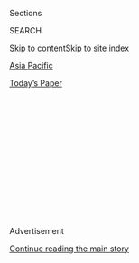 <div id="app">

<div>

<div>

<div>

<div class="NYTAppHideMasthead css-1q2w90k e1suatyy0">

<div class="section css-ui9rw0 e1suatyy2">

<div class="css-eph4ug er09x8g0">

<div class="css-6n7j50">

</div>

<span class="css-1dv1kvn">Sections</span>

<div class="css-10488qs">

<span class="css-1dv1kvn">SEARCH</span>

</div>

[Skip to content](#site-content)[Skip to site index](#site-index)

</div>

<div id="masthead-section-label" class="css-1wr3we4 eaxe0e00">

[Asia
Pacific](https://www.nytimes3xbfgragh.onion/section/world/asia)

</div>

<div class="css-10698na e1huz5gh0">

</div>

</div>

<div id="masthead-bar-one" class="section hasLinks css-15hmgas e1csuq9d3">

<div class="css-uqyvli e1csuq9d0">

</div>

<div class="css-1uqjmks e1csuq9d1">

</div>

<div class="css-9e9ivx">

[](https://myaccount.nytimes3xbfgragh.onion/auth/login?response_type=cookie&client_id=vi)

</div>

<div class="css-1bvtpon e1csuq9d2">

[Today’s
Paper](https://www.nytimes3xbfgragh.onion/section/todayspaper)

</div>

</div>

</div>

</div>

<div data-aria-hidden="false">

<div id="site-content" data-role="main">

<div>

<div class="css-1aor85t" style="opacity:0.000000001;z-index:-1;visibility:hidden">

<div class="css-1hqnpie">

<div class="css-epjblv">

<span class="css-17xtcya">[Asia
Pacific](/section/world/asia)</span><span class="css-x15j1o">|</span><span class="css-fwqvlz">Jim
Mattis, in South Korea, Tries to Reassure an
Ally</span>

</div>

<div class="css-k008qs">

<div class="css-1iwv8en">

<span class="css-18z7m18"></span>

<div>

</div>

</div>

<span class="css-1n6z4y">https://nyti.ms/2jY3i5u</span>

<div class="css-1705lsu">

<div class="css-4xjgmj">

<div class="css-4skfbu" data-role="toolbar" data-aria-label="Social Media Share buttons, Save button, and Comments Panel with current comment count" data-testid="share-tools">

  - 
  - 
  - 
  - 
    
    <div class="css-6n7j50">
    
    </div>

  - 

</div>

</div>

</div>

</div>

</div>

</div>

<div class="css-13pd83m">

</div>

<div id="top-wrapper" class="css-1sy8kpn">

<div id="top-slug" class="css-l9onyx">

Advertisement

</div>

[Continue reading the main
story](#after-top)

<div class="ad top-wrapper" style="text-align:center;height:100%;display:block;min-height:250px">

<div id="top" class="place-ad" data-position="top" data-size-key="top">

</div>

</div>

<div id="after-top">

</div>

</div>

<div id="sponsor-wrapper" class="css-1hyfx7x">

<div id="sponsor-slug" class="css-19vbshk">

Supported by

</div>

[Continue reading the main
story](#after-sponsor)

<div id="sponsor" class="ad sponsor-wrapper" style="text-align:center;height:100%;display:block">

</div>

<div id="after-sponsor">

</div>

</div>

<div class="css-1vkm6nb ehdk2mb0">

# Jim Mattis, in South Korea, Tries to Reassure an Ally

</div>

![<span class="css-16f3y1r e13ogyst0">Defense Secretary Jim Mattis
arrived in South Korea on Thursday to reinforce the relationship between
the two countries. It was Mr. Mattis’s first official trip abroad and
was seen as a reflection of the new administration’s commitment to
dealing with North Korea’s nuclear
threat.</span><span class="css-cch8ym"><span class="css-1dv1kvn">Credit</span><span class="css-cnj6d5 e1z0qqy90" itemprop="copyrightHolder"><span class="css-1ly73wi e1tej78p0">Credit...</span><span>Reuters</span></span></span>](https://static01.graylady3jvrrxbe.onion/images/2017/02/03/world/03military-web1/03military-web1-videoSixteenByNineJumbo1600.jpg)

<div class="css-xt80pu e12qa4dv0">

<div class="css-18e8msd">

<div class="css-vp77d3 epjyd6m0">

<div class="css-1baulvz">

By [<span class="css-1baulvz" itemprop="name">Michael R.
Gordon</span>](http://www.nytimes3xbfgragh.onion/by/michael-r-gordon)
and [<span class="css-1baulvz last-byline" itemprop="name">Choe
Sang-Hun</span>](http://www.nytimes3xbfgragh.onion/by/choe-sang-hun)

</div>

</div>

  - Feb. 2,
    2017

  - 
    
    <div class="css-4xjgmj">
    
    <div class="css-d8bdto" data-role="toolbar" data-aria-label="Social Media Share buttons, Save button, and Comments Panel with current comment count" data-testid="share-tools">
    
      - 
      - 
      - 
      - 
        
        <div class="css-6n7j50">
        
        </div>
    
      - 
    
    </div>
    
    </div>

</div>

</div>

<div class="section meteredContent css-1r7ky0e" name="articleBody" itemprop="articleBody">

<div class="css-1fanzo5 StoryBodyCompanionColumn">

<div class="css-53u6y8">

SEOUL, South Korea — On his first mission to reassure an important
American ally, Defense Secretary Jim Mattis met on Thursday with top
South Korean officials, who agreed to push ahead with the deployment of
a new missile defense system.

“Thaad is for defense of our allies’ people, of our troops who are
committed to their defense,” Mr. Mattis told reporters, using the
acronym for [Terminal High-Altitude Area
Defense](https://www.mda.mil/system/thaad.html), the American
antimissile system. It is meant to intercept North Korea’s medium-range
missiles.

“Were it not for the provocative behavior of North Korea, we would have
no need for Thaad out here,” Mr. Mattis added. “There is no other nation
that needs to be concerned about Thaad.”

South Korea was a logical first stop for Mr. Mattis, who will also visit
Japan on the trip. Tensions have risen in the region after Kim Jong-un,
the North Korean leader, proclaimed during his New Year’s Day address
that his military [was preparing to
conduct](https://www.nytimes3xbfgragh.onion/2017/01/01/world/asia/north-korea-intercontinental-ballistic-missile-test-kim-jong-un.html)
its first test launch of an intercontinental ballistic missile.

</div>

</div>

<div class="css-1fanzo5 StoryBodyCompanionColumn">

<div class="css-53u6y8">

Asian nations have also been concerned about the conflicting signals
from President Trump about the United States’ posture in the region. The
most recent one was a contentious phone call between Mr. Trump and the
Australian prime minister, which was disclosed just as Mr. Mattis began
his Asia trip.

Mr. Trump mused during his election campaign that the United States
could save money if nations like South Korea and Japan [developed their
own nuclear
weapons](http://cnnpressroom.blogs.cnn.com/2016/03/29/full-rush-transcript-donald-trump-cnn-milwaukee-republican-presidential-town-hall/)
— comments that ran counter to decades of American nonproliferation
policy.

Mr. Trump [said on
Twitter](https://twitter.com/realDonaldTrump/status/816057920223846400)
last month that North Korea would be prevented from developing the
ability to reach the United States with a nuclear weapon. But he did not
say whether he was referring to military or diplomatic actions. “It
won’t happen,” he [tersely
declared](https://www.nytimes3xbfgragh.onion/2017/01/02/world/asia/trump-twitter-north-korea-missiles-china.html)
of a North Korean missile test.

One of Mr. Trump’s first acts as president was [to formally withdraw
from the Trans-Pacific Partnership trade
agreement](https://www.nytimes3xbfgragh.onion/2017/01/23/us/politics/tpp-trump-trade-nafta.html),
which had been an important pillar of the Obama administration’s policy
in the region. Critics say the withdrawal by the United States will give
China an opportunity to expand its influence.

More recently, in a phone call on Saturday, Mr. Trump reassured the
Japanese prime minister, Shinzo Abe, of the United States’ “ironclad”
commitment to Japan’s security, according to a statement from the White
House. Mr. Trump made [a similar
assurance](https://www.nytimes3xbfgragh.onion/2017/01/30/world/asia/trump-north-korea-south.html)
to South Korea on Monday in a call with the country’s acting president,
Hwang Kyo-ahn.

</div>

</div>

<div class="css-1fanzo5 StoryBodyCompanionColumn">

<div class="css-53u6y8">

The various messages — some spontaneous, some premeditated — have turned
Mr. Mattis’s otherwise traditional statements of support for South Korea
and Japan into messages with strategic importance.

</div>

</div>

<div class="css-79elbk" data-testid="photoviewer-wrapper">

<div class="css-z3e15g" data-testid="photoviewer-wrapper-hidden">

</div>

<div class="css-1a48zt4 ehw59r15" data-testid="photoviewer-children">

![<span class="css-16f3y1r e13ogyst0" data-aria-hidden="true">North
Korean soldiers during a ceremony in 2013 in Pyongyang, the capital,
honoring the 60th anniversary of the Korean War
armistice.</span><span class="css-cnj6d5 e1z0qqy90" itemprop="copyrightHolder"><span class="css-1ly73wi e1tej78p0">Credit...</span><span>Wong
Maye-E/Associated
Press</span></span>](https://static01.graylady3jvrrxbe.onion/images/2017/02/03/world/03military-web2/03military-web2-articleInline.jpg?quality=75&auto=webp&disable=upscale)

</div>

</div>

<div class="css-1fanzo5 StoryBodyCompanionColumn">

<div class="css-53u6y8">

“It is a priority for President Trump’s administration to pay attention
to the northwest Pacific,” Mr. Mattis said. “I am going to get current
by listening to them, finding out where their issues are, and then we
are going to work together and strengthen our alliance.”

Mr. Mattis met with an array of officials in Seoul, including Mr. Hwang,
who is the country’s prime minister as well as serving as acting
president during the impeachment trial of President Park Geun-hye. If
she is removed, a new presidential election may be held as early as the
spring, so the fraught political situation in South Korea poses a
challenge for the United States.

“Mattis is going to meet with people who probably aren’t going to be in
office in a few months,” said [Joel S.
Wit](http://uskoreainstitute.org/research/visiting-scholars/joel-wit/),
a Korea expert at the School of Advanced International Studies at Johns
Hopkins University.

The Thaad system is designed to intercept missiles like the Rodong,
which is believed to have enough range to reach all of South Korea and
some parts of Japan. The United States and South Korea initially said
they wanted to deploy the Thaad system by the end of the year, but given
the North’s bellicose behavior, there has been some speculation that it
may be deployed sooner.

Under its [arrangement with
Washington](https://www.nytimes3xbfgragh.onion/2016/07/14/world/asia/south-korea-thaad-us.html),
South Korea would provide land and build a base for a Thaad battery,
while the United States would pay for the missile system, which would be
built by Lockheed Martin, and then cover its operational costs.

</div>

</div>

<div class="css-1fanzo5 StoryBodyCompanionColumn">

<div class="css-53u6y8">

During Mr. Mattis’s meeting with Mr. Hwang, the allies confirmed that
they would deploy the Thaad system as planned.

“Secretary Mattis reaffirmed the United States’ firm defense commitment
to South Korea, including the provision of extended deterrence, and said
that the Trump administration will be treating the North Korean nuclear
threat as a top-priority security issue,” the office of Kim Kwan-jin,
South Korea’s director of national security, said in a statement.

Mindful of the possible early election, crucial opposition leaders in
Seoul are opposing the deployment of the Thaad system. They say it would
do little to defend South Korea from the North’s plentiful short-range
missiles but would anger China, which might retaliate economically. The
Chinese have long objected to any deployment of limited missile
defenses, out of concern that it would lead to a more comprehensive
antimissile shield that could fend off Beijing’s own nuclear missiles.

Moon Jae-in, an opposition leader who is considered the front-runner
among potential presidential candidates, has argued that South Korea
should use the Thaad program as diplomatic leverage with China, keeping
open the possibility that it would not be deployed if China helped rein
in North Korea.

“Given our standoff with North Korea and its nuclear program, our
security and the alliance with the United States are our top priority,”
Mr. Moon told reporters recently. “But the best scenario for us is when
the U.S. and China get along well. If there is friction between the two,
it’s not going to be easy for us.”

Mr. Hwang, in contrast, has said that the Thaad deployment is
“inevitable” because of the North’s rapidly growing missile threat.

“Thaad is a defense tool whose deployment should not be delayed any
more,” he said at a recent news conference. “We are explaining our
position in various ways to neighboring countries like China, who are
concerned about the Thaad deployment.”

</div>

</div>

</div>

<div>

</div>

<div>

</div>

<div>

</div>

<div>

<div id="bottom-wrapper" class="css-1ede5it">

<div id="bottom-slug" class="css-l9onyx">

Advertisement

</div>

[Continue reading the main
story](#after-bottom)

<div id="bottom" class="ad bottom-wrapper" style="text-align:center;height:100%;display:block;min-height:90px">

</div>

<div id="after-bottom">

</div>

</div>

</div>

</div>

</div>

## Site Index

<div>

</div>

## Site Information Navigation

  - [© <span>2020</span> <span>The New York Times
    Company</span>](https://help.nytimes3xbfgragh.onion/hc/en-us/articles/115014792127-Copyright-notice)

<!-- end list -->

  - [NYTCo](https://www.nytco.com/)
  - [Contact
    Us](https://help.nytimes3xbfgragh.onion/hc/en-us/articles/115015385887-Contact-Us)
  - [Work with us](https://www.nytco.com/careers/)
  - [Advertise](https://nytmediakit.com/)
  - [T Brand Studio](http://www.tbrandstudio.com/)
  - [Your Ad
    Choices](https://www.nytimes3xbfgragh.onion/privacy/cookie-policy#how-do-i-manage-trackers)
  - [Privacy](https://www.nytimes3xbfgragh.onion/privacy)
  - [Terms of
    Service](https://help.nytimes3xbfgragh.onion/hc/en-us/articles/115014893428-Terms-of-service)
  - [Terms of
    Sale](https://help.nytimes3xbfgragh.onion/hc/en-us/articles/115014893968-Terms-of-sale)
  - [Site
    Map](https://spiderbites.nytimes3xbfgragh.onion)
  - [Help](https://help.nytimes3xbfgragh.onion/hc/en-us)
  - [Subscriptions](https://www.nytimes3xbfgragh.onion/subscription?campaignId=37WXW)

</div>

</div>

</div>

</div>
